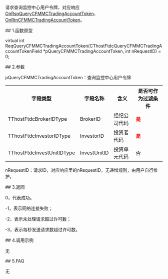 <p>请求查询监控中心用户令牌，对应响应<a href="../../CTHOSTFTDCTRADERAPI/ONRSPQUERYCFMMCTRADINGACCOUNTTOKEN/">OnRspQueryCFMMCTradingAccountToken</a>、<a href="../../CTHOSTFTDCTRADERAPI/ONRTNCFMMCTRADINGACCOUNTTOKEN/">OnRtnCFMMCTradingAccountToken</a>。</p>
<span class="anchor" id="88315fbe-4297-45dc-9e9d-babfd07a1c89"></span>
## 1.函数原型
<p>virtual int ReqQueryCFMMCTradingAccountToken(CThostFtdcQueryCFMMCTradingAccountTokenField *pQueryCFMMCTradingAccountToken, int nRequestID) = 0;</p>
<span class="anchor" id="76da98fd-6183-4b6c-824d-ed7b660f701b"></span>
## 2.参数
<p>pQueryCFMMCTradingAccountToken：查询监控中心用户令牌</p>
<table><tr><th style="TEXT-ALIGN: center;">字段类型</th><th style="TEXT-ALIGN: center;">字段名称</th><th style="TEXT-ALIGN: center;">含义</th><th style="TEXT-ALIGN: center;">是否可作为过滤条件</th></tr><tr><td style="TEXT-ALIGN: left;">TThostFtdcBrokerIDType</td>
<td style="TEXT-ALIGN: left;">BrokerID</td>
<td style="TEXT-ALIGN: left;">经纪公司代码</td>
<td style="TEXT-ALIGN: left;"><strong><font color="#FF0000">是</font></strong></td>
</tr>
<tr><td style="TEXT-ALIGN: left;">TThostFtdcInvestorIDType</td>
<td style="TEXT-ALIGN: left;">InvestorID</td>
<td style="TEXT-ALIGN: left;">投资者代码</td>
<td style="TEXT-ALIGN: left;"><strong><font color="#FF0000">是</font></strong></td>
</tr>
<tr><td style="TEXT-ALIGN: left;">TThostFtdcInvestUnitIDType</td>
<td style="TEXT-ALIGN: left;">InvestUnitID</td>
<td style="TEXT-ALIGN: left;">投资单元代码</td>
<td style="TEXT-ALIGN: left;">否</td>
</tr>
</table>
<p>nRequestID：请求ID，对应响应里的nRequestID，无递增规则，由用户自行维护。</p>
<span class="anchor" id="3c5eaf04-d433-445b-bc24-95c560f7d0b9"></span>
## 3.返回
<p>0，代表成功。</p>
<p>-1，表示网络连接失败；</p>
<p>-2，表示未处理请求超过许可数；</p>
<p>-3，表示每秒发送请求数超过许可数。</p>
<span class="anchor" id="fa6e4f92-49b5-431d-badc-fa9bcc1c73ab"></span>
## 4.调用示例
<p>无</p>
<span class="anchor" id="d067ac54-1ef9-4223-9e5f-43fa522e4e2e"></span>
## 5.FAQ
<p>无</p>
